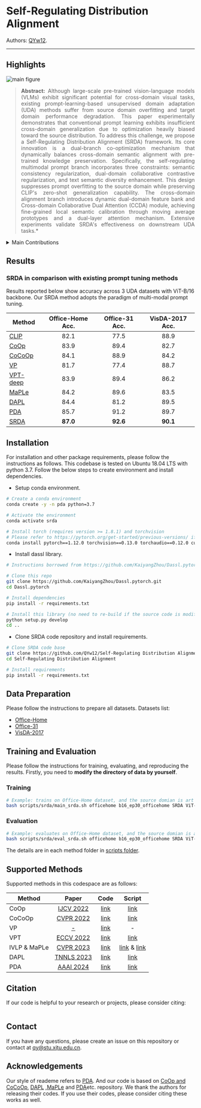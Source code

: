 # Self-Regulating Distribution Alignment

Authors: [QYw12](https://github.com/QYw12).
<hr />

## Highlights

![main figure](model.jpg)
> **<p align="justify"> Abstract:** Although large-scale pre-trained vision-language models (VLMs) exhibit significant potential for cross-domain visual tasks, existing prompt-learning-based unsupervised domain adaptation (UDA) methods suffer from source domain overfitting and target domain performance degradation. This paper experimentally demonstrates that conventional prompt learning exhibits insufficient cross-domain generalization due to optimization heavily biased toward the source distribution. To address this challenge, we propose a Self-Regulating Distribution Alignment (SRDA) framework. Its core innovation is a dual-branch co-optimization mechanism that dynamically balances cross-domain semantic alignment with pre-trained knowledge preservation. Specifically, the self-regulating multimodal prompt branch incorporates three constraints: semantic consistency regularization, dual-domain collaborative contrastive regularization, and text semantic diversity enhancement. This design suppresses prompt overfitting to the source domain while preserving CLIP's zero-shot generalization capability. The cross-domain alignment branch introduces dynamic dual-domain feature bank and Cross-domain Collaborative Dual Attention (CCDA) module, achieving fine-grained local semantic calibration through moving average prototypes and a dual-layer attention mechanism. Extensive experiments validate SRDA's effectiveness on downstream UDA tasks.* </p>

<details>
  
<summary>Main Contributions</summary>

1)	This work experimentally reveals the inherent contradiction in existing prompt-learning based UDA methods between source domain overfitting and target domain performance degradation. we demonstrate that under frozen pre-trained parameters, the overfitting of prompt vector optimization towards the source distribution constitutes the core issue hindering cross-domain generalization.

2)	The proposed SRDA framework, which simultaneously achieves cross-domain semantic alignment and preserves VLMs' zero-shot generalization capability through a co-optimization paradigm of decoupled multimodal prompt learning and cross-domain fine-grained alignment.

3)	Extensive experiments conducted on three benchmark cross-domain datasets (Office-Home, Office-31, and VisDA-2017) validate the effectiveness of the SRDA framework, achieving classification accuracies of 87.0\%, 92.6\%, and 90.1\% respectively.
   
</details>


## Results
### SRDA in comparison with existing prompt tuning methods
Results reported below show accuracy across 3 UDA datasets with ViT-B/16 backbone. Our SRDA method adopts the paradigm of multi-modal prompt tuning.

| Method                                                    | Office-Home Acc. | Office-31 Acc. |  VisDA-2017 Acc.  | 
|-----------------------------------------------------------|:---------:|:----------:|:---------:|
| [CLIP](https://arxiv.org/abs/2103.00020)                  |   82.1   |   77.5    |   88.9   | 
| [CoOp](https://arxiv.org/abs/2109.01134)                  |   83.9   |   89.4    |   82.7   |
| [CoCoOp](https://arxiv.org/abs/2203.05557)                |   84.1   |   88.9    |   84.2   | 
| [VP](https://arxiv.org/abs/2203.17274)                    |   81.7   |   77.4    |   88.7   | 
| [VPT-deep](https://arxiv.org/abs/2203.12119)              |   83.9   |   89.4    |   86.2   | 
| [MaPLe](https://arxiv.org/abs/2210.03117)                 |   84.2   |   89.6    |   83.5   |
| [DAPL](https://arxiv.org/abs/2202.06687)                  |   84.4   |   81.2    |   89.5   |
| [PDA](https://arxiv.org/abs/2312.09553)                   |   85.7   |   91.2    |   89.7   | 
| [SRDA](Ours)                                              |   **87.0**   |   **92.6**    | **90.1** |

## Installation 
For installation and other package requirements, please follow the instructions as follows. 
This codebase is tested on Ubuntu 18.04 LTS with python 3.7. Follow the below steps to create environment and install dependencies.

* Setup conda environment.
```bash
# Create a conda environment
conda create -y -n pda python=3.7

# Activate the environment
conda activate srda

# Install torch (requires version >= 1.8.1) and torchvision
# Please refer to https://pytorch.org/get-started/previous-versions/ if your cuda version is different
conda install pytorch==1.12.0 torchvision==0.13.0 torchaudio==0.12.0 cudatoolkit=11.3 -c pytorch
```

* Install dassl library.
```bash
# Instructions borrowed from https://github.com/KaiyangZhou/Dassl.pytorch#installation

# Clone this repo
git clone https://github.com/KaiyangZhou/Dassl.pytorch.git
cd Dassl.pytorch

# Install dependencies
pip install -r requirements.txt

# Install this library (no need to re-build if the source code is modified)
python setup.py develop
cd ..
```

* Clone SRDA code repository and install requirements.
```bash
# Clone SRDA code base
git clone https://github.com/QYw12/Self-Regulating Distribution Alignment.git
cd Self-Regulating Distribution Alignment

# Install requirements
pip install -r requirements.txt
```

## Data Preparation
Please follow the instructions to prepare all datasets.
Datasets list:
- [Office-Home](https://drive.google.com/file/d/0B81rNlvomiwed0V1YUxQdC1uOTg/view?pli=1&resourcekey=0-2SNWq0CDAuWOBRRBL7ZZsw)
- [Office-31](https://faculty.cc.gatech.edu/~judy/domainadapt/#datasets_code)
- [VisDA-2017](http://ai.bu.edu/visda-2017/#download)


## Training and Evaluation
Please follow the instructions for training, evaluating, and reproducing the results.
Firstly, you need to **modify the directory of data by yourself**.
### Training 
```bash
# Example: trains on Office-Home dataset, and the source domian is art and the target domain is clipart (a-c)
bash scripts/srda/main_srda.sh officehome b16_ep30_officehome SRDA ViT-B/16 2 a-c 0
```

### Evaluation
```bash
# Example: evaluates on Office-Home dataset, and the source domian is art and the target domain is clipart (a-c)
bash scripts/srda/eval_srda.sh officehome b16_ep30_officehome SRDA ViT-B/16 2 a-c 0
```
The details are in each method folder in [scripts folder](scripts/).

## Supported Methods
Supported methods in this codespace are as follows:

| Method                    |                   Paper                        |                             Code                                     |               Script                           |
|---------------------------|:----------------------------------------------:|:--------------------------------------------------------------------:|:----------------------------------------------:|
| CoOp                      | [IJCV 2022](https://arxiv.org/abs/2109.01134)  |  [link](https://github.com/KaiyangZhou/CoOp)                         |  [link](scripts/coop)                          |
| CoCoOp                    | [CVPR 2022](https://arxiv.org/abs/2203.05557)  |  [link](https://github.com/KaiyangZhou/CoOp)                         |  [link](scripts/cocoop)                        |
| VP                        | [-](https://arxiv.org/abs/2203.17274)          |  [link](https://github.com/hjbahng/visual_prompting)                 |  -                                             |
| VPT                       | [ECCV 2022](https://arxiv.org/abs/2203.12119)  |  [link](https://github.com/KMnP/vpt)                                 |  [link](scripts/vpt)                           |
| IVLP & MaPLe              | [CVPR 2023](https://arxiv.org/abs/2210.03117)  |  [link](https://github.com/muzairkhattak/multimodal-prompt-learning) |  [link](scripts/ivlp) & [link](scripts/maple)  |
| DAPL                      | [TNNLS 2023](https://arxiv.org/abs/2202.06687) |  [link](https://github.com/LeapLabTHU/DAPrompt)                      |  [link](scripts/dapl)                          |
| PDA                      | [AAAI 2024](https://arxiv.org/abs/2312.09553v2) |  [link](https://github.com/BaiShuanghao/Prompt-based-Distribution-Alignment)                   |  [link](scripts/pda)                          |


## Citation
If our code is helpful to your research or projects, please consider citing:
```bibtex
```

## Contact
If you have any questions, please create an issue on this repository or contact at qy@stu.xjtu.edu.cn.

## Acknowledgements

Our style of reademe refers to [PDA](https://github.com/BaiShuanghao/Prompt-based-Distribution-Alignment). 
And our code is based on [CoOp and CoCoOp](https://github.com/KaiyangZhou/CoOp), [DAPL](https://github.com/LeapLabTHU/DAPrompt/tree/main) ,[MaPLe](https://github.com/muzairkhattak/multimodal-prompt-learning) and [PDA](https://github.com/BaiShuanghao/Prompt-based-Distribution-Alignment)etc. repository. We thank the authors for releasing their codes. If you use their codes, please consider citing these works as well.


